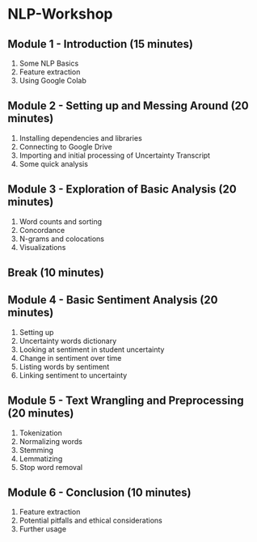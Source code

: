 # NLP-Workshop

## Module 1 - Introduction (15 minutes)
1. Some NLP Basics
2. Feature extraction 
3. Using Google Colab
## Module 2 - Setting up and Messing Around (20 minutes)
1. Installing dependencies and libraries
2. Connecting to Google Drive
3. Importing and initial processing of Uncertainty Transcript
4. Some quick analysis
## Module 3 - Exploration of Basic Analysis (20 minutes)
1. Word counts and sorting
2. Concordance
3. N-grams and colocations
4. Visualizations
## Break (10 minutes)
## Module 4 - Basic Sentiment Analysis (20 minutes)
1. Setting up
2. Uncertainty words dictionary
3. Looking at sentiment in student uncertainty
4. Change in sentiment over time
5. Listing words by sentiment
6. Linking sentiment to uncertainty
## Module 5 - Text Wrangling and Preprocessing (20 minutes)
1. Tokenization
2. Normalizing words
3. Stemming
4. Lemmatizing
5. Stop word removal
## Module 6 - Conclusion (10 minutes)
1. Feature extraction
2. Potential pitfalls and ethical considerations
3. Further usage
